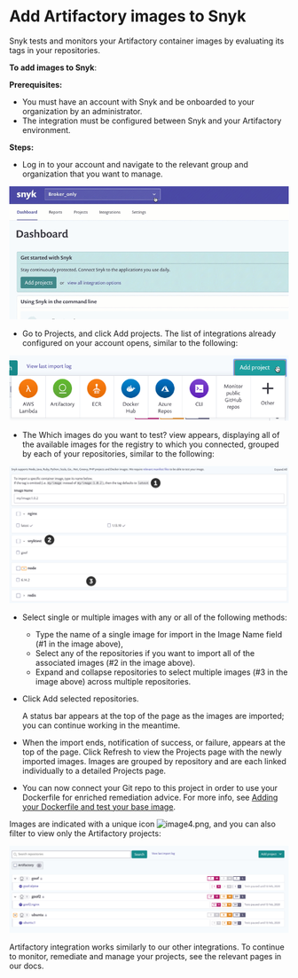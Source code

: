 # Add Artifactory images to Snyk

Snyk tests and monitors your Artifactory container images by evaluating its tags in your repositories.

**To add images to Snyk**:

**Prerequisites:**

* You must have an account with Snyk and be onboarded to your organization by an administrator.
* The integration must be configured between Snyk and your Artifactory environment.

**Steps:**

* Log in to your account and navigate to the relevant group and organization that you want to manage.

![](../../../.gitbook/assets/add-artifactory-images%20%281%29.gif)

* Go to Projects, and click Add projects. The list of integrations already configured on your account opens, similar to the following:

![AddProjectMenu.png](../../../.gitbook/assets/uuid-dd01aab7-482f-0fc2-01de-c2427a14a0e0-en.png)

* The Which images do you want to test? view appears, displaying all of the available images for the registry to which you connected, grouped by each of your repositories, similar to the following:

![AddImages.png](../../../.gitbook/assets/uuid-bd9cf629-f5fb-b28b-1fc1-40df2367a7f9-en.png)

* Select single or multiple images with any or all of the following methods:
  * Type the name of a single image for import in the Image Name field \(\#1 in the image above\),
  * Select any of the repositories if you want to import all of the associated images \(\#2 in the image above\).
  * Expand and collapse repositories to select multiple images \(\#3 in the image above\) across multiple repositories.
* Click Add selected repositories.

  A status bar appears at the top of the page as the images are imported; you can continue working in the meantime.

* When the import ends, notification of success, or failure, appears at the top of the page. Click Refresh to view the Projects page with the newly imported images. Images are grouped by repository and are each linked individually to a detailed Projects page.
* You can now connect your Git repo to this project in order to use your Dockerfile for enriched remediation advice. For more info, see [Adding your Dockerfile and test your base image](https://support.snyk.io/hc/articles/360003916218#UUID-9ab347a6-8af0-ef6c-5ebd-cec21fbfab29).

Images are indicated with a unique icon ![image4.png](https://support.snyk.io/hc/article_attachments/360007147198/uuid-d083d5fe-780a-cf2f-18db-42720db8c5a1-en.png), and you can also filter to view only the Artifactory projects:

![](../../../.gitbook/assets/uuid-5c95894c-97d8-a6a9-0969-7c5fee541211-en.png)

Artifactory integration works similarly to our other integrations. To continue to monitor, remediate and manage your projects, see the relevant pages in our docs.

